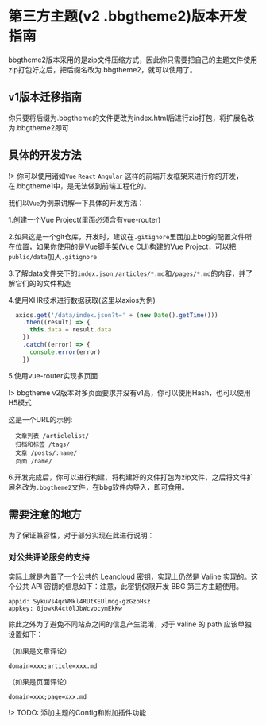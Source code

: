# 第三方主题(v2 .bbgtheme2)版本开发指南

bbgtheme2版本采用的是zip文件压缩方式，因此你只需要把自己的主题文件使用zip打包好之后，把后缀名改为.bbgtheme2，就可以使用了。

## v1版本迁移指南

你只要将后缀为.bbgtheme的文件更改为index.html后进行zip打包，将扩展名改为.bbgtheme2即可

## 具体的开发方法

!> 你可以使用诸如`Vue` `React` `Angular` 这样的前端开发框架来进行你的开发，在.bbgtheme1中，是无法做到前端工程化的。

我们以`Vue`为例来讲解一下具体的开发方法：

1.创建一个Vue Project(里面必须含有vue-router)

2.如果这是一个git仓库，开发时，建议在`.gitignore`里面加上bbg的配置文件所在位置，如果你使用的是Vue脚手架(Vue CLI)构建的Vue Project，可以把`public/data`加入`.gitignore`

3.了解data文件夹下的`index.json`,`/articles/*.md`和`/pages/*.md`的内容，并了解它们的的文件构造

4.使用XHR技术进行数据获取(这里以axios为例)

```javascript
  axios.get('/data/index.json?t=' + (new Date().getTime()))
    .then((result) => {
      this.data = result.data
    })
    .catch((error) => {
      console.error(error)
    })
```

5.使用vue-router实现多页面

!> bbgtheme v2版本对多页面要求并没有v1高，你可以使用Hash，也可以使用H5模式

这是一个URL的示例:

```
  文章列表 /articlelist/
  归档和标签 /tags/
  文章 /posts/:name/
  页面 /name/
```

6.开发完成后，你可以进行构建，将构建好的文件打包为zip文件，之后将文件扩展名改为`.bbgtheme2`文件，在bbg软件内导入，即可食用。

## 需要注意的地方

为了保证兼容性，对于部分实现在此进行说明：

### 对公共评论服务的支持

实际上就是内置了一个公共的 Leancloud 密钥，实现上仍然是 Valine 实现的。这个公共 API 密钥的信息如下：注意，此密钥仅限开发 BBG 第三方主题使用。

```
appid: SykuVs4qcWMkl4RUtKEUlmog-gzGzoHsz
appkey: 0jowkR4ct0lJbWcvocymEkKw
```

除此之外为了避免不同站点之间的信息产生混淆，对于 valine 的 path 应该单独设置如下：

（如果是文章评论）
```
domain=xxx;article=xxx.md
```
（如果是页面评论）
```
domain=xxx;page=xxx.md
```

!> TODO: 添加主题的Config和附加插件功能